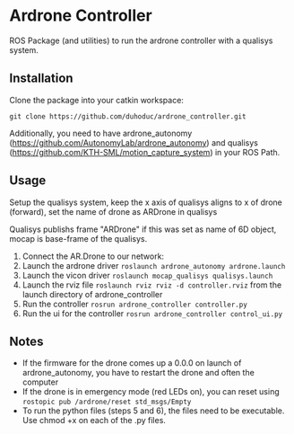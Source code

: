 Ardrone Controller
====

ROS Package (and utilities) to run the ardrone controller with a qualisys system.

## Installation

Clone the package into your catkin workspace:
```
git clone https://github.com/duhoduc/ardrone_controller.git
```

Additionally, you need to have ardrone_autonomy (https://github.com/AutonomyLab/ardrone_autonomy) and qualisys (https://github.com/KTH-SML/motion_capture_system) in your ROS Path.

## Usage

Setup the qualisys system, keep the x axis of qualisys aligns to x of drone (forward), set the name of drone as ARDrone in qualisys

Qualisys publishs frame "ARDrone" if this was set as name of 6D object, mocap is base-frame of the qualisys.

1. Connect the AR.Drone to our network:
2. Launch the ardrone driver ```roslaunch ardrone_autonomy ardrone.launch```
3. Launch the vicon driver ```roslaunch mocap_qualisys qualisys.launch```
4. Launch the rviz file ```roslaunch rviz rviz -d controller.rviz``` from the launch directory of ardrone_controller
5. Run the controller ```rosrun ardrone_controller controller.py```
6. Run the ui for the controller ```rosrun ardrone_controller control_ui.py```
## Notes
* If the firmware for the drone comes up a 0.0.0 on launch of ardrone_autonomy, you have to restart the drone and often the computer
* If the drone is in emergency mode (red LEDs on), you can reset using `rostopic pub /ardrone/reset std_msgs/Empty`
* To run the python files (steps 5 and 6), the files need to be executable. Use chmod +x on each of the .py files.
